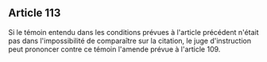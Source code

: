 Article 113
----
Si le témoin entendu dans les conditions prévues à l'article précédent n'était
pas dans l'impossibilité de comparaître sur la citation, le juge d'instruction
peut prononcer contre ce témoin l'amende prévue à l'article 109.
